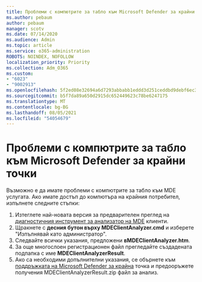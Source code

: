 ```yaml
---
title: Проблеми с компютрите за табло към Microsoft Defender за крайни точки
ms.author: pebaum
author: pebaum
manager: scotv
ms.date: 07/14/2020
ms.audience: Admin
ms.topic: article
ms.service: o365-administration
ROBOTS: NOINDEX, NOFOLLOW
localization_priority: Priority
ms.collection: Adm_O365
ms.custom:
- "6023"
- "9002913"
ms.openlocfilehash: 5f2ed08e32694a6d7293abbabb1eddd3d251ceddbd9debf6ec3143bb4fed86db
ms.sourcegitcommit: b5f7da89a650d2915dc652449623c78be6247175
ms.translationtype: MT
ms.contentlocale: bg-BG
ms.lasthandoff: 08/05/2021
ms.locfileid: "54054679"
---
```

# <a name="issues-with-onboarding-machines-to-microsoft-defender-for-endpoints"></a>Проблеми с компютрите за табло към Microsoft Defender за крайни точки

Възможно е да имате проблеми с компютрите за табло към MDE услугата. Ако имате достъп до компютъра на крайния потребител, изпълнете следните стъпки:

1. Изтеглете най-новата версия за предварителен преглед на [диагностичния инструмент за анализатор на MDE](https://aka.ms/betamdeanalyzer) клиенти.
2. Щракнете с **десния бутон върху MDEClientAnalyzer.cmd** и изберете "Изпълнявай като администратор".
3. Следвайте всички указания, предложени **вMDEClientAnalyzer.htm**.
4. За още многослоен регистрационен файл прегледайте създадената подпапка с име **MDEClientAnalyzerResult**.
5. Ако са необходими допълнителни указания, се обърнете към [поддръжката на Microsoft Defender за крайна](https://docs.microsoft.com/windows/security/threat-protection/microsoft-defender-atp/contact-support) точка и предооръжете получения MDEClientAnalyzerResult.zip файл за анализ.

